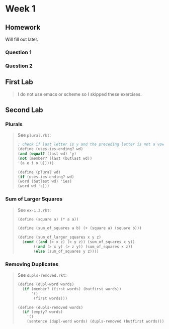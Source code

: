 # Week 1

## Homework

Will fill out later.

### Question 1

### Question 2

## First Lab

> I do not use emacs or scheme so I skipped these exercises.

## Second Lab

### Plurals

> See `plural.rkt`:
>
> ```scheme
> ; check if last letter is y and the preceding letter is not a vowel (i.e. a consonant)
> (define (uses-ies-ending? wd)
> (and (equal? (last wd) 'y)
> (not (member? (last (butlast wd))
> '(a e i o u)))))
>
> (define (plural wd)
> (if (uses-ies-ending? wd)
> (word (butlast wd) 'ies)
> (word wd 's)))
> ```

### Sum of Larger Squares

> See `ex-1.3.rkt`:
>
> ```scheme
> (define (square a) (* a a))
>
> (define (sum_of_squares a b) (+ (square a) (square b)))
>
> (define (sum_of_larger_squares x y z)
>   (cond ((and (> x z) (> y z)) (sum_of_squares x y))
>        ((and (> x y) (> z y)) (sum_of_squares x z))
>        (else (sum_of_squares y z))))
> ```

### Removing Duplicates

> See `dupls-removed.rkt`:
>
> ```scheme
> (define (dupl-word words)
>   (if (member? (first words) (butfirst words))
>       '()
>        (first words)))
>
> (define (dupls-removed words)
>   (if (empty? words)
>     '()
>     (sentence (dupl-word words) (dupls-removed (butfirst words)))))
> ```
